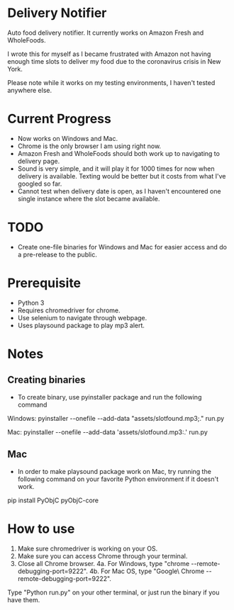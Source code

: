 # Delivery Notifier
Auto food delivery notifier. It currently works on Amazon Fresh and WholeFoods.

I wrote this for myself as I became frustrated with Amazon not having enough time slots to deliver my food due to the coronavirus crisis in New York.

Please note while it works on my testing environments, I haven't tested anywhere else.

# Current Progress

- Now works on Windows and Mac.
- Chrome is the only browser I am using right now.
- Amazon Fresh and WholeFoods should both work up to navigating to delivery page.
- Sound is very simple, and it will play it for 1000 times for now when delivery is available. Texting would be better but it costs from what I've googled so far.
- Cannot test when delivery date is open, as I haven't encountered one single instance where the slot became available.

# TODO

- Create one-file binaries for Windows and Mac for easier access and do a pre-release to the public.

# Prerequisite

- Python 3
- Requires chromedriver for chrome.
- Use selenium to navigate through webpage.
- Uses playsound package to play mp3 alert.

# Notes

## Creating binaries
- To create binary, use pyinstaller package and run the following command

Windows:
pyinstaller --onefile --add-data "assets/slotfound.mp3;." run.py

Mac:
pyinstaller --onefile --add-data 'assets/slotfound.mp3:.' run.py



## Mac

- In order to make playsound package work on Mac, try running the following command on your favorite Python environment if it doesn't work.

pip install PyObjC pyObjC-core

# How to use

1. Make sure chromedriver is working on your OS.
2. Make sure you can access Chrome through your terminal.
3. Close all Chrome browser.
4a. For Windows, type "chrome --remote-debugging-port=9222".
4b. For Mac OS, type "Google\ Chrome --remote-debugging-port=9222".

Type "Python run.py" on your other terminal, or just run the binary if you have them.
